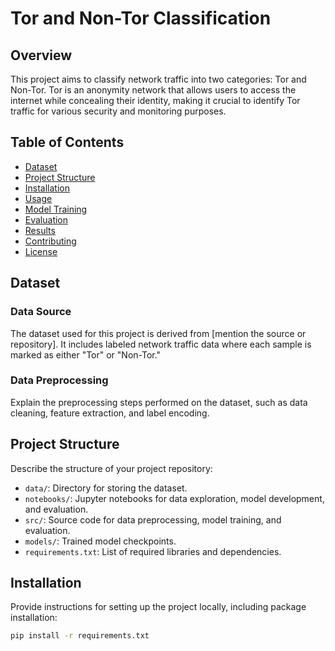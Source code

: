 # Tor and Non-Tor Classification

## Overview

This project aims to classify network traffic into two categories: Tor and Non-Tor. Tor is an anonymity network that allows users to access the internet while concealing their identity, making it crucial to identify Tor traffic for various security and monitoring purposes.

## Table of Contents

- [Dataset](#dataset)
- [Project Structure](#project-structure)
- [Installation](#installation)
- [Usage](#usage)
- [Model Training](#model-training)
- [Evaluation](#evaluation)
- [Results](#results)
- [Contributing](#contributing)
- [License](#license)

## Dataset

### Data Source

The dataset used for this project is derived from [mention the source or repository]. It includes labeled network traffic data where each sample is marked as either "Tor" or "Non-Tor."

### Data Preprocessing

Explain the preprocessing steps performed on the dataset, such as data cleaning, feature extraction, and label encoding.

## Project Structure

Describe the structure of your project repository:

- `data/`: Directory for storing the dataset.
- `notebooks/`: Jupyter notebooks for data exploration, model development, and evaluation.
- `src/`: Source code for data preprocessing, model training, and evaluation.
- `models/`: Trained model checkpoints.
- `requirements.txt`: List of required libraries and dependencies.

## Installation

Provide instructions for setting up the project locally, including package installation:

```bash
pip install -r requirements.txt
